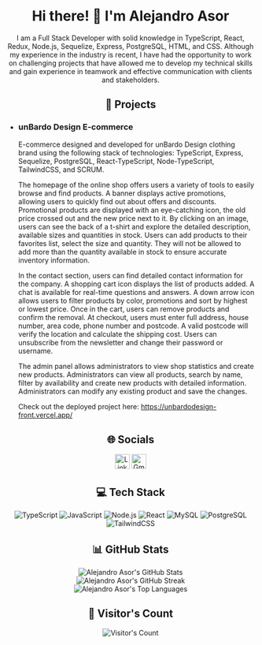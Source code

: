 <h1 align="center">Hi there! 👋 I'm Alejandro Asor</h1>

<p align="center">I am a Full Stack Developer with solid knowledge in TypeScript, React, Redux, Node.js, Sequelize, Express, PostgreSQL, HTML, and CSS. Although my experience in the industry is recent, I have had the opportunity to work on challenging projects that have allowed me to develop my technical skills and gain experience in teamwork and effective communication with clients and stakeholders.</p>

<h2 align="center">🚀 Projects</h2>

<ul>
  <li>
    <h3>unBardo Design E-commerce</h3>
    <p>E-commerce designed and developed for unBardo Design clothing brand using the following stack of technologies: TypeScript, Express, Sequelize, PostgreSQL, React-TypeScript, Node-TypeScript, TailwindCSS, and SCRUM.</p>
    <p>The homepage of the online shop offers users a variety of tools to easily browse and find products. A banner displays active promotions, allowing users to quickly find out about offers and discounts. Promotional products are displayed with an eye-catching icon, the old price crossed out and the new price next to it. By clicking on an image, users can see the back of a t-shirt and explore the detailed description, available sizes and quantities in stock. Users can add products to their favorites list, select the size and quantity. They will not be allowed to add more than the quantity available in stock to ensure accurate inventory information.</p>
    <p>In the contact section, users can find detailed contact information for the company. A shopping cart icon displays the list of products added. A chat is available for real-time questions and answers. A down arrow icon allows users to filter products by color, promotions and sort by highest or lowest price. Once in the cart, users can remove products and confirm the removal. At checkout, users must enter full address, house number, area code, phone number and postcode. A valid postcode will verify the location and calculate the shipping cost. Users can unsubscribe from the newsletter and change their password or username.</p>
    <p>The admin panel allows administrators to view shop statistics and create new products. Administrators can view all products, search by name, filter by availability and create new products with detailed information. Administrators can modify any existing product and save the changes.</p>
    <p>Check out the deployed project here: <a href="https://unbardodesign-front.vercel.app/">https://unbardodesign-front.vercel.app/</a></p>
  </li>
</ul>

<h2 align="center">🌐 Socials</h2>

<p align="center">
  <a href="https://www.linkedin.com/in/aacg/"><img src="https://img.shields.io/badge/LinkedIn-%230077B5.svg?logo=linkedin&logoColor=white" alt="LinkedIn" height="30"></a>
<a href="mailto:alejandroasor@corralesgomez.com"><img src="https://img.shields.io/badge/Gmail-D14836?style=for-the-badge&logo=gmail&logoColor=white" alt="Gmail" height="30"></a>

</p>

<h2 align="center">💻 Tech Stack</h2>

<p align="center">
  <img src="https://img.shields.io/badge/typescript-%23007ACC.svg?style=for-the-badge&logo=typescript&logoColor=white" alt="TypeScript">
  <img src="https://img.shields.io/badge/javascript-%23323330.svg?style=for-the-badge&logo=javascript&logoColor=%23F7DF1E" alt="JavaScript">
<img src="https://img.shields.io/badge/node.js-6DA55F?style=for-the-badge&logo=node.js&logoColor=white" alt="Node.js">
<img src="https://img.shields.io/badge/react-%2320232a.svg?style=for-the-badge&logo=react&logoColor=%2361DAFB" alt="React">
<img src="https://img.shields.io/badge/mysql-%2300f.svg?style=for-the-badge&logo=mysql&logoColor=white" alt="MySQL">
<img src="https://img.shields.io/badge/postgres-%23316192.svg?style=for-the-badge&logo=postgresql&logoColor=white" alt="PostgreSQL">
<img src="https://img.shields.io/badge/TailwindCSS-%2338B2AC.svg?style=for-the-badge&logo=tailwind-css&logoColor=white" alt="TailwindCSS">

</p>
<h2 align="center">📊 GitHub Stats</h2>
<p align="center">
  <img src="https://github-readme-stats.vercel.app/api?username=AlejandroAsor&theme=dark&hide_border=false&include_all_commits=true&count_private=true" alt="Alejandro Asor's GitHub Stats">
  <br>
  <img src="https://github-readme-streak-stats.herokuapp.com/?user=AlejandroAsor&theme=dark&hide_border=false" alt="Alejandro Asor's GitHub Streak">
  <br>
  <img src="https://github-readme-stats.vercel.app/api/top-langs/?username=AlejandroAsor&theme=dark&hide_border=false&include_all_commits=true&count_private=true&layout=compact" alt="Alejandro Asor's Top Languages">
</p>
<h2 align="center">👀 Visitor's Count</h2>
<p align="center">
  <img src="https://visitor-badge.glitch.me/badge?page_id=AlejandroAsor.AlejandroAsor" alt="Visitor's Count">
</p>
<!-- Proudly created with GPRM ( https://gprm.itsvg.in ) -->
